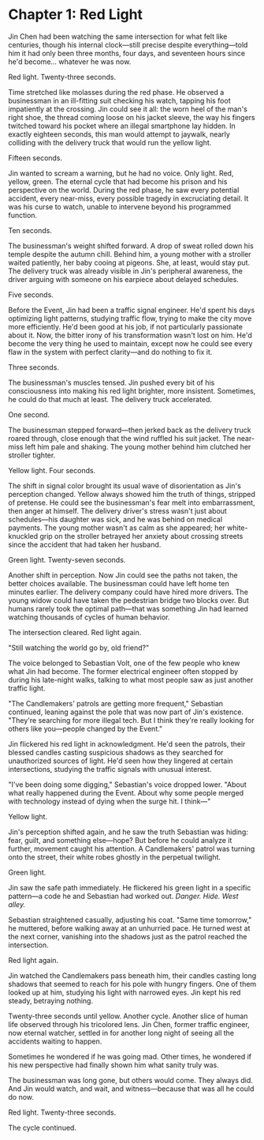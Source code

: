 # Chapter 1: Red Light

Jin Chen had been watching the same intersection for what felt like centuries, though his internal clock—still precise despite everything—told him it had only been three months, four days, and seventeen hours since he'd become... whatever he was now.

Red light. Twenty-three seconds.

Time stretched like molasses during the red phase. He observed a businessman in an ill-fitting suit checking his watch, tapping his foot impatiently at the crossing. Jin could see it all: the worn heel of the man's right shoe, the thread coming loose on his jacket sleeve, the way his fingers twitched toward his pocket where an illegal smartphone lay hidden. In exactly eighteen seconds, this man would attempt to jaywalk, nearly colliding with the delivery truck that would run the yellow light.

Fifteen seconds.

Jin wanted to scream a warning, but he had no voice. Only light. Red, yellow, green. The eternal cycle that had become his prison and his perspective on the world. During the red phase, he saw every potential accident, every near-miss, every possible tragedy in excruciating detail. It was his curse to watch, unable to intervene beyond his programmed function.

Ten seconds.

The businessman's weight shifted forward. A drop of sweat rolled down his temple despite the autumn chill. Behind him, a young mother with a stroller waited patiently, her baby cooing at pigeons. She, at least, would stay put. The delivery truck was already visible in Jin's peripheral awareness, the driver arguing with someone on his earpiece about delayed schedules.

Five seconds.

Before the Event, Jin had been a traffic signal engineer. He'd spent his days optimizing light patterns, studying traffic flow, trying to make the city move more efficiently. He'd been good at his job, if not particularly passionate about it. Now, the bitter irony of his transformation wasn't lost on him. He'd become the very thing he used to maintain, except now he could see every flaw in the system with perfect clarity—and do nothing to fix it.

Three seconds.

The businessman's muscles tensed. Jin pushed every bit of his consciousness into making his red light brighter, more insistent. Sometimes, he could do that much at least. The delivery truck accelerated.

One second.

The businessman stepped forward—then jerked back as the delivery truck roared through, close enough that the wind ruffled his suit jacket. The near-miss left him pale and shaking. The young mother behind him clutched her stroller tighter.

Yellow light. Four seconds.

The shift in signal color brought its usual wave of disorientation as Jin's perception changed. Yellow always showed him the truth of things, stripped of pretense. He could see the businessman's fear melt into embarrassment, then anger at himself. The delivery driver's stress wasn't just about schedules—his daughter was sick, and he was behind on medical payments. The young mother wasn't as calm as she appeared; her white-knuckled grip on the stroller betrayed her anxiety about crossing streets since the accident that had taken her husband.

Green light. Twenty-seven seconds.

Another shift in perception. Now Jin could see the paths not taken, the better choices available. The businessman could have left home ten minutes earlier. The delivery company could have hired more drivers. The young widow could have taken the pedestrian bridge two blocks over. But humans rarely took the optimal path—that was something Jin had learned watching thousands of cycles of human behavior.

The intersection cleared. Red light again.

"Still watching the world go by, old friend?"

The voice belonged to Sebastian Volt, one of the few people who knew what Jin had become. The former electrical engineer often stopped by during his late-night walks, talking to what most people saw as just another traffic light.

"The Candlemakers' patrols are getting more frequent," Sebastian continued, leaning against the pole that was now part of Jin's existence. "They're searching for more illegal tech. But I think they're really looking for others like you—people changed by the Event."

Jin flickered his red light in acknowledgment. He'd seen the patrols, their blessed candles casting suspicious shadows as they searched for unauthorized sources of light. He'd seen how they lingered at certain intersections, studying the traffic signals with unusual interest.

"I've been doing some digging," Sebastian's voice dropped lower. "About what really happened during the Event. About why some people merged with technology instead of dying when the surge hit. I think—"

Yellow light.

Jin's perception shifted again, and he saw the truth Sebastian was hiding: fear, guilt, and something else—hope? But before he could analyze it further, movement caught his attention. A Candlemakers' patrol was turning onto the street, their white robes ghostly in the perpetual twilight.

Green light.

Jin saw the safe path immediately. He flickered his green light in a specific pattern—a code he and Sebastian had worked out. _Danger. Hide. West alley._

Sebastian straightened casually, adjusting his coat. "Same time tomorrow," he muttered, before walking away at an unhurried pace. He turned west at the next corner, vanishing into the shadows just as the patrol reached the intersection.

Red light again.

Jin watched the Candlemakers pass beneath him, their candles casting long shadows that seemed to reach for his pole with hungry fingers. One of them looked up at him, studying his light with narrowed eyes. Jin kept his red steady, betraying nothing.

Twenty-three seconds until yellow. Another cycle. Another slice of human life observed through his tricolored lens. Jin Chen, former traffic engineer, now eternal watcher, settled in for another long night of seeing all the accidents waiting to happen.

Sometimes he wondered if he was going mad. Other times, he wondered if his new perspective had finally shown him what sanity truly was.

The businessman was long gone, but others would come. They always did. And Jin would watch, and wait, and witness—because that was all he could do now.

Red light. Twenty-three seconds.

The cycle continued.
